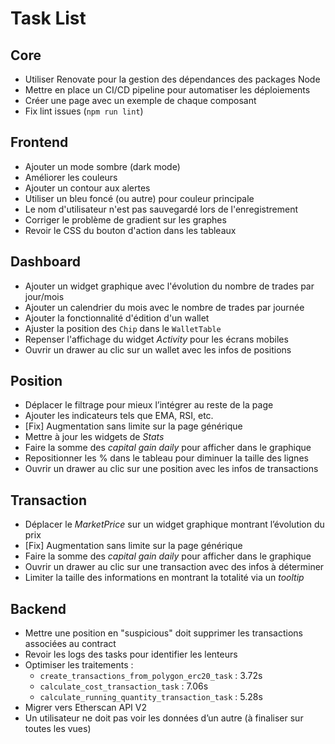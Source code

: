 # Task List

## Core
- Utiliser Renovate pour la gestion des dépendances des packages Node
- Mettre en place un CI/CD pipeline pour automatiser les déploiements
- Créer une page avec un exemple de chaque composant
- Fix lint issues (`npm run lint`)

## Frontend
- Ajouter un mode sombre (dark mode)
- Améliorer les couleurs
- Ajouter un contour aux alertes
- Utiliser un bleu foncé (ou autre) pour couleur principale
- Le nom d'utilisateur n'est pas sauvegardé lors de l'enregistrement
- Corriger le problème de gradient sur les graphes
- Revoir le CSS du bouton d'action dans les tableaux

## Dashboard
- Ajouter un widget graphique avec l'évolution du nombre de trades par jour/mois
- Ajouter un calendrier du mois avec le nombre de trades par journée
- Ajouter la fonctionnalité d'édition d'un wallet
- Ajuster la position des `Chip` dans le `WalletTable`
- Repenser l'affichage du widget *Activity* pour les écrans mobiles
- Ouvrir un drawer au clic sur un wallet avec les infos de positions

## Position
- Déplacer le filtrage pour mieux l’intégrer au reste de la page
- Ajouter les indicateurs tels que EMA, RSI, etc.
- [Fix] Augmentation sans limite sur la page générique
- Mettre à jour les widgets de *Stats*
- Faire la somme des *capital gain daily* pour afficher dans le graphique
- Repositionner les % dans le tableau pour diminuer la taille des lignes
- Ouvrir un drawer au clic sur une position avec les infos de transactions

## Transaction
- Déplacer le *MarketPrice* sur un widget graphique montrant l’évolution du prix
- [Fix] Augmentation sans limite sur la page générique
- Faire la somme des *capital gain daily* pour afficher dans le graphique
- Ouvrir un drawer au clic sur une transaction avec des infos à déterminer
- Limiter la taille des informations en montrant la totalité via un *tooltip*

## Backend
- Mettre une position en "suspicious" doit supprimer les transactions associées au contract
- Revoir les logs des tasks pour identifier les lenteurs
- Optimiser les traitements :
  - `create_transactions_from_polygon_erc20_task` : 3.72s
  - `calculate_cost_transaction_task` : 7.06s
  - `calculate_running_quantity_transaction_task` : 5.28s
- Migrer vers Etherscan API V2
- Un utilisateur ne doit pas voir les données d’un autre (à finaliser sur toutes les vues)
